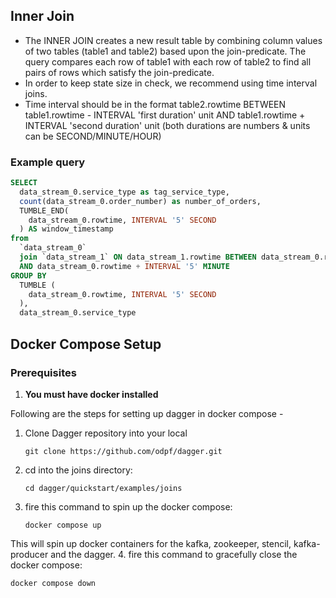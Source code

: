 ## Inner Join

- The INNER JOIN creates a new result table by combining column values of two tables (table1 and table2) based upon the join-predicate. The query compares each row of table1 with each row of table2 to find all pairs of rows which satisfy the join-predicate.
- In order to keep state size in check, we recommend using time interval joins.
- Time interval should be in the format table2.rowtime BETWEEN table1.rowtime - INTERVAL 'first duration' unit AND table1.rowtime + INTERVAL 'second duration' unit (both durations are numbers & units can be SECOND/MINUTE/HOUR)

### Example query


```SQL
SELECT 
  data_stream_0.service_type as tag_service_type, 
  count(data_stream_0.order_number) as number_of_orders, 
  TUMBLE_END(
    data_stream_0.rowtime, INTERVAL '5' SECOND
  ) AS window_timestamp 
from 
  `data_stream_0` 
  join `data_stream_1` ON data_stream_1.rowtime BETWEEN data_stream_0.rowtime 
  AND data_stream_0.rowtime + INTERVAL '5' MINUTE 
GROUP BY 
  TUMBLE (
    data_stream_0.rowtime, INTERVAL '5' SECOND
  ), 
  data_stream_0.service_type
```

## Docker Compose Setup

### Prerequisites

1. **You must have docker installed**

Following are the steps for setting up dagger in docker compose -
1. Clone Dagger repository into your local

   ```shell
   git clone https://github.com/odpf/dagger.git
   ```
2. cd into the joins directory:
   ```shell
   cd dagger/quickstart/examples/joins 
   ```
3. fire this command to spin up the docker compose:
   ```shell
   docker compose up 
   ```
This will spin up docker containers for the kafka, zookeeper, stencil, kafka-producer and the dagger.
4. fire this command to gracefully close the docker compose:
   ```shell
   docker compose down 
   ```
   